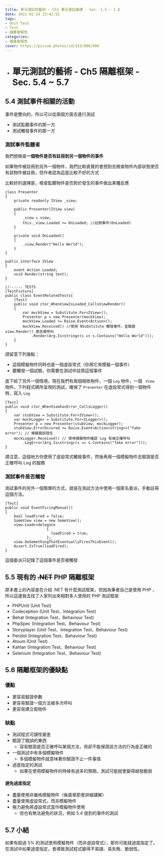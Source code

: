 ```yaml
---
title: 單元測試的藝術 - Ch1 單元測試基礎 - Sec. 1.5 ~ 1.8
date: 2021-02-24 13:42:52
tags:
- Unit Test
- Test
- 讀書會報告
categories:
- 讀書會報告
cover: https://picsum.photos/id/153/800/600
---
```


- # 單元測試的藝術 - Ch5 隔離框架 - Sec. 5.4 ~ 5.7

## 5.4 測試事件相關的活動

事件是雙向的，所以可以從兩個方面去進行測試

- 測試監聽事件的那一方
- 測試觸發事件的那一方

### 測試事件監聽者

我們想檢查**一個物件是否有註冊到另一個物件的事件**

如果物件被註冊到另外一個物件，我們比較直覺的會想到去檢查物件內部狀態使否有該物件被註冊，但作者認為這是比較不好的方式

比較好的選擇是，檢查監聽物件是否對於發生的事件做出某種反應

```csharp=
class Presenter
{
    private readonly IView _view;
    
    public Presenter(IView view)
    {
        _view = view;
        this._view.Loaded += OnLoaded; //註冊事件(OnLoaded)
    }
    
    private void OnLoaded()
    {
        _view.Render("Hello World");
    }
}

public interface IView
{
    event Action Loaded;
    void Render(string text);
}

//------ TESTS
[TestFixture]
public class EventRelatedTests{
    [Test]
    public void ctor_WhenViewIsLoaded_CallsViewRender()
    {
        var mockView = Substitute.For<IView>();
        Presenter p = new Presenter(mockView);
        mockView.Loaded += Raise.Event<Action>();
        mockView.Received() //使用 NSubstitute 觸發事件，並驗證 view.Render() 是否被呼叫
            .Render(Arg.Is<string>(s => s.Contains("Hello World")));
    } 
}
```

請留意下列幾點：

- 這個模擬物件同時也是一個虛設常式（你用它來模擬一個事件）
- 要觸發一個試驗，你需要在測試中註冊這個事件

底下給了另外一個情境，現在我們有兩個相依物件，一個 ```Log``` 物件，一個 ```
View``` 物件。下列程式碼所呈現的測試，確保了 ```Presenter``` 在虛設常式得到一個物件時，寫入 ```Log```

```csharp=
[Test]
public void ctor_WhenViewhasError_CallsLogger()
{
    var stubView = Substitute.For<IView>();
    var mockLogger = Substitute.For<ILogger>();
    Presenter p = new Presenter(stubView, mockLogger);
    stubView.ErrorOccured += Raise.Event<Action<string>>("fake error"); // 模擬錯誤發生
    mockLogger.Received() // 使用模擬物件確認 Log 有被正確呼叫
        .LogError(Arg.Is<string>(s => s.Contains("fake error")));
}
```

請注意，這個地方你使用了虛設常式觸發事件，然後再用一個模擬物件去驗證是否正確呼叫 Log 的服務

### 測試事件是否觸發

測試事件的另外一個簡單的方式，就是在測試方法中使用一個匿名委派，手動註冊這個方法。

```csharp=
[Test]
public void EventFiringManual()
{
    bool loadFired = false;
    SomeView view = new SomeView();
    view.Load+=delegate
                   {
                     loadFired = true;
                   };
    view.DoSomethingThatEventuallyFiresThisEvent();
    Assert.IsTrue(loadFired);
}
```

這個委派只記錄了這個事件是否被觸發
## 5.5 現有的 ~~.NET~~ PHP 隔離框架

原本書上的內容是在介紹 .NET 有什麼測試框架，但因為筆者自己是使用 PHP ，所以這邊我去找了人家列出來相對多人使用的 PHP 測試框架

- PHPUnit (Unit Test)
- Codeception (Unit Test、Integration Test)
- Behat (Integration Test、Behaviour Test)
- PhpSpec (Integration Test、Behaviour Test)
- Storyplayer (Unit Test、Integration Test、Behaviour Test)
- Peridot (Integration Test、Behaviour Test)
- Atoum (Unit Test)
- Kahlan (Integration Test、Behaviour Test)
- Selenium (Integration Test、Behaviour Test)

## 5.6 隔離框架的優缺點

### 優點

- 更容易驗證參數
- 更容易驗證一個方法被多次呼叫
- 更容易建立假物件

### 缺點
- 測試程式可讀性變差
- 驗證了錯誤的東西
    - 容易驗證是否正確呼叫某個方法，但卻不能保證該方法的行為是正確的
- 一個測試中有多個模擬物件
    - 多個模擬物件就意味著你驗證不止一件事情
- 過度指定的測試
    - 如果在使用模擬物件的時候有過多的預期，測試可能就會變得越發脆弱

#### 避免過度指定
- 盡量使用非嚴格模擬物件（後面章節會詳細講解）
- 盡量使用虛設常式，而非模擬物件
- 極力避免將虛設常式當作模擬物件使用
    - 但也有無法避免的狀況，例如 5.4 提到的事件的測試

## 5.7 小結

如果有超過 5% 的測試使用模擬物件（而非虛設常式），那你可能就過度指定了。
在測試中如果過度指定，會導致測試程式變得不易讀、易失敗、脆弱性。
